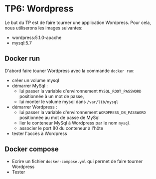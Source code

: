 # TP6: Wordpress

Le but du TP est de faire tourner une application Wordpress.
Pour cela, nous utiliserons les images suivantes:
- wordpress:5.1.0-apache
- mysql:5.7

## Docker run

D'abord faire touner Wordpress avec la commande `docker run`:
- créer un volume mysql
- démarrer MySql :
  - lui passer la variable d'environnement `MYSQL_ROOT_PASSWORD` positionnée à un mot de passe,
  - lui monter le volume mysql dans `/var/lib/mysql`
- démarrer Wordpress :
  - lui passer la variable d'environnement `WORDPRESS_DB_PASSWORD` positionnée au mot de passe de MySql
  - lier le conteneur MySql à Wordpress par le nom `mysql`
  - associer le port 80 du conteneur à l'hôte
- tester l'accès à Wordpress

## Docker compose

- Ecrire un fichier `docker-compose.yml` qui permet de faire tourner Wordpress
- Tester